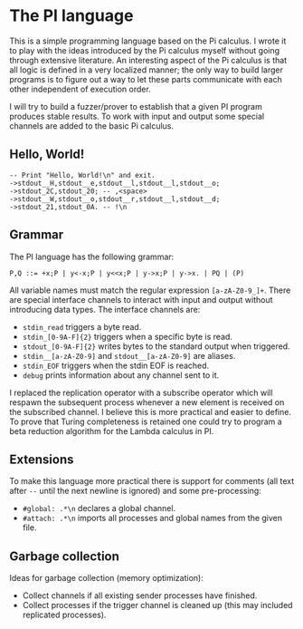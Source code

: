 The PI language
===============
This is a simple programming language based on the Pi calculus. I wrote it to 
play with the ideas introduced by the Pi calculus myself without going through 
extensive literature. An interesting aspect of the Pi calculus is that all
logic is defined in a very localized manner; the only way to build larger 
programs is to figure out a way to let these parts communicate with each other 
independent of execution order.

I will try to build a fuzzer/prover to establish that a given PI program 
produces stable results. To work with input and output some special channels are 
added to the basic Pi calculus.

Hello, World!
-------------
```
-- Print "Hello, World!\n" and exit.
->stdout__H,stdout__e,stdout__l,stdout__l,stdout__o;
->stdout_2C,stdout_20; -- ,<space>
->stdout__W,stdout__o,stdout__r,stdout__l,stdout__d;
->stdout_21,stdout_0A. -- !\n
```

Grammar
-------
The PI language has the following grammar:

```
P,Q ::= +x;P | y<-x;P | y<<x;P | y->x;P | y->x. | PQ | (P)
```

All variable names must match the regular expression `[a-zA-Z0-9_]+`. There are
special interface channels to interact with input and output without introducing
data types. The interface channels are:
- `stdin_read` triggers a byte read.
- `stdin_[0-9A-F]{2}` triggers when a specific byte is read.
- `stdout_[0-9A-F]{2}` writes bytes to the standard output when triggered.
- `stdin__[a-zA-Z0-9]` and `stdout__[a-zA-Z0-9]` are aliases.
- `stdin_EOF` triggers when the stdin EOF is reached.
- `debug` prints information about any channel sent to it.

I replaced the replication operator with a subscribe operator which will respawn
the subsequent process whenever a new element is received on the subscribed
channel. I believe this is more practical and easier to define. To prove that
Turing completeness is retained one could try to program a beta reduction
algorithm for the Lambda calculus in PI.

Extensions
----------
To make this language more practical there is support for comments (all text
after `--` until the next newline is ignored) and some pre-processing:
- `#global: .*\n` declares a global channel.
- `#attach: .*\n` imports all processes and global names from the given file.

Garbage collection
------------------
Ideas for garbage collection (memory optimization):
+ Collect channels if all existing sender processes have finished.
+ Collect processes if the trigger channel is cleaned up (this may included
  replicated processes).
  